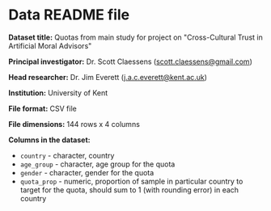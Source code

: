# Data README file

**Dataset title:** Quotas from main study for project on "Cross-Cultural Trust 
in Artificial Moral Advisors"

**Principal investigator:** Dr. Scott Claessens (scott.claessens@gmail.com)

**Head researcher:** Dr. Jim Everett (j.a.c.everett@kent.ac.uk)

**Institution:** University of Kent

**File format:** CSV file

**File dimensions:** 144 rows x 4 columns

**Columns in the dataset:**

- `country` - character, country
- `age_group` - character, age group for the quota
- `gender` - character, gender for the quota
- `quota_prop` - numeric, proportion of sample in particular country to target
for the quota, should sum to 1 (with rounding error) in each country
